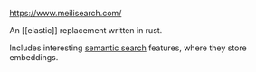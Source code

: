 https://www.meilisearch.com/

An [[elastic]] replacement written in rust.

Includes interesting [semantic search](https://blog.meilisearch.com/spotify-inspired-hybrid-search-and-rust/) features, where they store embeddings.
